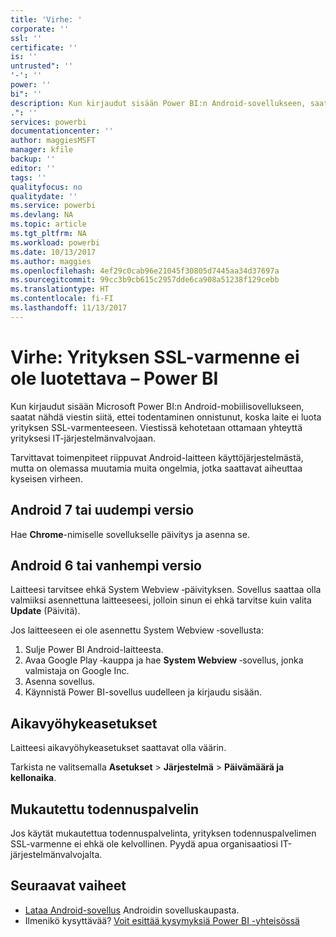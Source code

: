 ```yaml
---
title: 'Virhe: '
corporate: ''
ssl: ''
certificate: ''
is: ''
untrusted": ''
'-': ''
power: ''
bi": ''
description: Kun kirjaudut sisään Power BI:n Android-sovellukseen, saatat nähdä viestin siitä, ettei todentaminen onnistunut, koska yrityksen SSL-varmenne ei ole luotettava
.": ''
services: powerbi
documentationcenter: ''
author: maggiesMSFT
manager: kfile
backup: ''
editor: ''
tags: ''
qualityfocus: no
qualitydate: ''
ms.service: powerbi
ms.devlang: NA
ms.topic: article
ms.tgt_pltfrm: NA
ms.workload: powerbi
ms.date: 10/13/2017
ms.author: maggies
ms.openlocfilehash: 4ef29c0cab96e21045f30805d7445aa34d37697a
ms.sourcegitcommit: 99cc3b9cb615c2957dde6ca908a51238f129cebb
ms.translationtype: HT
ms.contentlocale: fi-FI
ms.lasthandoff: 11/13/2017
---
```

# <a name="error-corporate-ssl-certificate-is-untrusted---power-bi"></a>Virhe: Yrityksen SSL-varmenne ei ole luotettava – Power BI
Kun kirjaudut sisään Microsoft Power BI:n Android-mobiilisovellukseen, saatat nähdä viestin siitä, ettei todentaminen onnistunut, koska laite ei luota yrityksen SSL-varmenteeseen. Viestissä kehotetaan ottamaan yhteyttä yrityksesi IT-järjestelmänvalvojaan. 

Tarvittavat toimenpiteet riippuvat Android-laitteen käyttöjärjestelmästä, mutta on olemassa muutamia muita ongelmia, jotka saattavat aiheuttaa kyseisen virheen.

## <a name="on-android-7-or-later"></a>Android 7 tai uudempi versio
Hae **Chrome**-nimiselle sovellukselle päivitys ja asenna se.

## <a name="on-android-6-and-earlier"></a>Android 6 tai vanhempi versio
Laitteesi tarvitsee ehkä System Webview ‑päivityksen. Sovellus saattaa olla valmiiksi asennettuna laitteeseesi, jolloin sinun ei ehkä tarvitse kuin valita **Update** (Päivitä).

Jos laitteeseen ei ole asennettu System Webview ‑sovellusta:

1. Sulje Power BI Android-laitteesta.
2. Avaa Google Play ‑kauppa ja hae **System Webview** ‑sovellus, jonka valmistaja on Google Inc.
3. Asenna sovellus.
4. Käynnistä Power BI-sovellus uudelleen ja kirjaudu sisään.

## <a name="time-zone-settings"></a>Aikavyöhykeasetukset
Laitteesi aikavyöhykeasetukset saattavat olla väärin. 

Tarkista ne valitsemalla **Asetukset** > **Järjestelmä** > **Päivämäärä ja kellonaika**.

## <a name="custom-authentication-server"></a>Mukautettu todennuspalvelin
Jos käytät mukautettua todennuspalvelinta, yrityksen todennuspalvelimen SSL-varmenne ei ehkä ole kelvollinen. Pyydä apua organisaatiosi IT-järjestelmänvalvojalta.

## <a name="next-steps"></a>Seuraavat vaiheet
* [Lataa Android-sovellus](http://go.microsoft.com/fwlink/?LinkID=544867) Androidin sovelluskaupasta.
* Ilmenikö kysyttävää? [Voit esittää kysymyksiä Power BI -yhteisössä](http://community.powerbi.com/)

